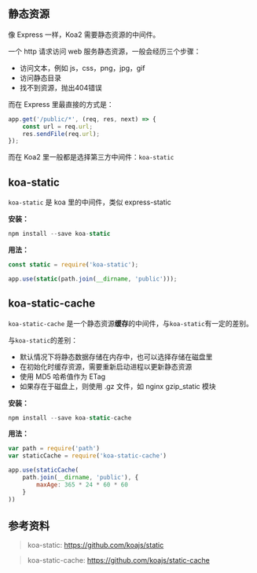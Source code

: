 ## 静态资源
像 Express 一样，Koa2 需要静态资源的中间件。

一个 http 请求访问 web 服务静态资源，一般会经历三个步骤：

- 访问文本，例如 js，css，png，jpg，gif
- 访问静态目录
- 找不到资源，抛出404错误

<!-- more -->
而在 Express 里最直接的方式是：

```js
app.get('/public/*', (req, res, next) => {
    const url = req.url;
    res.sendFile(req.url);
});
```

而在 Koa2 里一般都是选择第三方中间件：`koa-static`

## koa-static
`koa-static` 是 koa 里的中间件，类似 express-static

**安装：**

```js
npm install --save koa-static
```

**用法：**

```js
const static = require('koa-static');

app.use(static(path.join(__dirname, 'public')));
```

## koa-static-cache
`koa-static-cache` 是一个静态资源**缓存**的中间件，与`koa-static`有一定的差别。

与`koa-static`的差别：
- 默认情况下将静态数据存储在内存中，也可以选择存储在磁盘里
- 在初始化时缓存资源，需要重新启动进程以更新静态资源
- 使用 MD5 哈希值作为 ETag
- 如果存在于磁盘上，则使用 .gz 文件，如 nginx gzip_static 模块

**安装：**

```js
npm install --save koa-static-cache
```

**用法：**

```js
var path = require('path')
var staticCache = require('koa-static-cache')

app.use(staticCache(
    path.join(__dirname, 'public'), {
        maxAge: 365 * 24 * 60 * 60
    }
))
```

## 参考资料

> koa-static: https://github.com/koajs/static


> koa-static-cache: https://github.com/koajs/static-cache

